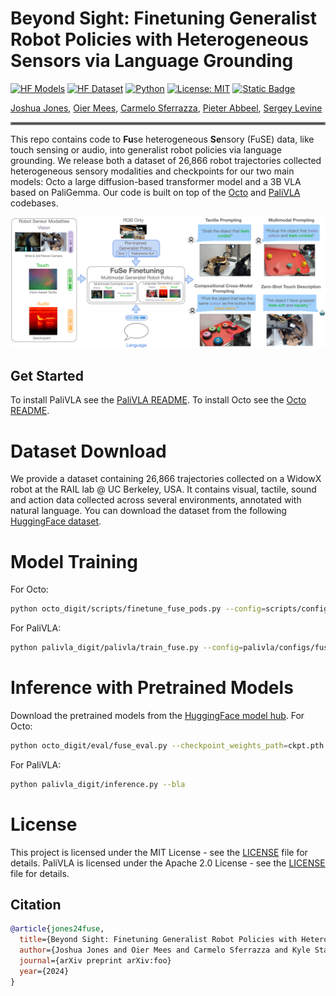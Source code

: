 # Beyond Sight: Finetuning Generalist Robot Policies with Heterogeneous Sensors via Language Grounding
<!--[![arXiv](https://img.shields.io/badge/arXiv-2408.11812-df2a2a.svg)](https://arxiv.org/pdf/2408.11812) -->
[![HF Models](https://img.shields.io/badge/%F0%9F%A4%97-Models-yellow)](https://huggingface.co/oier-mees/FuSe) 
[![HF Dataset](https://img.shields.io/badge/%F0%9F%A4%97-Dataset-yellow)](https://huggingface.co/datasets/oier-mees/FuSe)
[![Python](https://img.shields.io/badge/python-3.10-blue)](https://www.python.org)
[![License: MIT](https://img.shields.io/badge/License-MIT-yellow.svg)](https://opensource.org/licenses/MIT)
[![Static Badge](https://img.shields.io/badge/Project-Page-a)](https://fuse-model.github.io/)

[Joshua Jones](https://www.linkedin.com/in/joshua-w-jones/), [Oier Mees](https://www.oiermees.com/), [Carmelo Sferrazza](https://sferrazza.cc/), [Pieter Abbeel](https://people.eecs.berkeley.edu/~pabbeel/), [Sergey Levine](https://people.eecs.berkeley.edu/~svlevine/)
<hr style="border: 2px solid gray;"></hr>

This repo contains code to **Fu**se heterogeneous **Se**nsory (FuSE) data, like touch sensing or audio, into generalist robot policies via language grounding. We release both a dataset of 26,866 robot trajectories collected heterogeneous sensory modalities and checkpoints for our two main models: Octo a large diffusion-based transformer model and a 3B VLA based on PaliGemma.
Our code is built on top of the [Octo](https://github.com/octo-models/octo) and [PaliVLA](https://github.com/kylestach/bigvision-palivla) codebases.

![FuSE model](media/teaser.jpg)

## Get Started
To install PaliVLA see the [PaliVLA README](palivla_digit/README.md). To install Octo see the [Octo README](octo_digit/README.md).

# Dataset Download
We provide a dataset containing 26,866 trajectories collected on a WidowX robot at the RAIL lab @ UC Berkeley, USA. It contains visual, tactile, sound and action data collected across several environments, annotated with natural language.
You can download the dataset from the following [HuggingFace dataset](https://huggingface.co/datasets/oier-mees/FuSe).

# Model Training
For Octo:
```bash
python octo_digit/scripts/finetune_fuse_pods.py --config=scripts/configs/fuse_config.py
```
For PaliVLA:
```bash
python palivla_digit/palivla/train_fuse.py --config=palivla/configs/fuse_config.py
```

# Inference with Pretrained Models
Download the pretrained models from the [HuggingFace model hub](https://huggingface.co/oier-mees/FuSe).
For Octo:
```bash
python octo_digit/eval/fuse_eval.py --checkpoint_weights_path=ckpt.pth
```
For PaliVLA:
```bash
python palivla_digit/inference.py --bla
```

# License
This project is licensed under the MIT License - see the [LICENSE](LICENSE) file for details. PaliVLA is licensed under the Apache 2.0 License - see the [LICENSE](palivla_digit/LICENSE) file for details. 


## Citation

```bibtex
@article{jones24fuse,
  title={Beyond Sight: Finetuning Generalist Robot Policies with Heterogeneous Sensors via Language Grounding},
  author={Joshua Jones and Oier Mees and Carmelo Sferrazza and Kyle Stachowicz and Pieter Abbeel and Sergey Levine},
  journal={arXiv preprint arXiv:foo}
  year={2024}
}
```